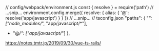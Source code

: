 // config/webpack/environment.js
const { resolve } = require('path')
// ...snip...
environment.config.merge({
  resolve: {
    alias: {
      '@': resolve('app/javascript')
    }
  }
})
// ...snip...
// tsconfig.json
"paths": {
    "*": ["node_modules/*", "app/javascript/*"],
+   "@/*": ["app/javascript/*"]
},

https://notes.tmtr.jp/2019/09/30/vue-ts-rails/
